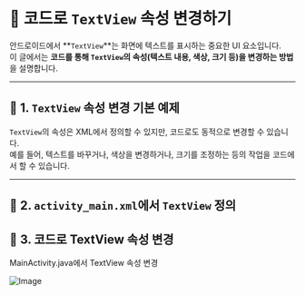 # 📱 코드로 `TextView` 속성 변경하기

안드로이드에서 **`TextView`**는 화면에 텍스트를 표시하는 중요한 UI 요소입니다.  
이 글에서는 **코드를 통해 `TextView`의 속성(텍스트 내용, 색상, 크기 등)을 변경하는 방법**을 설명합니다.

---

## 📌 1. `TextView` 속성 변경 기본 예제

`TextView`의 속성은 XML에서 정의할 수 있지만, 코드로도 동적으로 변경할 수 있습니다.  
예를 들어, 텍스트를 바꾸거나, 색상을 변경하거나, 크기를 조정하는 등의 작업을 코드에서 할 수 있습니다.

---

## 📌 2. `activity_main.xml`에서 `TextView` 정의

## 📌 3. 코드로 TextView 속성 변경

MainActivity.java에서 TextView 속성 변경

![Image](https://github.com/user-attachments/assets/fa919ab0-835b-4964-a3fe-5d9af81f4420)
